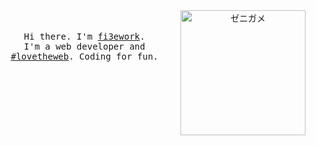 <div align="center">
  <img align="right" src="https://user-images.githubusercontent.com/12322740/90970983-f5edf580-e53d-11ea-9fff-64a71103f663.gif" width="200" alt="ゼニガメ" />
  <br /><br />
  <samp>Hi there. I'm <a href="https://me.fi3ework.pro" target="_blank" rel="noopener">fi3ework</a>.<br />I'm a web developer and <a href="https://twitter.com/hashtag/lovetheweb" target="_blank" rel="noopener">#lovetheweb</a>. Coding for fun.</samp>
</div>
